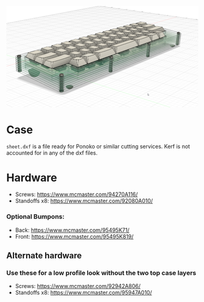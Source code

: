 ![](./side.png)

# Case

`sheet.dxf` is a file ready for Ponoko or similar cutting services. Kerf is not accounted for in any of the dxf files.

# Hardware

- Screws: https://www.mcmaster.com/94270A116/
- Standoffs x8: https://www.mcmaster.com/92080A010/

### Optional Bumpons:
- Back: https://www.mcmaster.com/95495K71/
- Front: https://www.mcmaster.com/95495K819/

## Alternate hardware
### Use these for a low profile look without the two top case layers

- Screws: https://www.mcmaster.com/92942A806/
- Standoffs x8: https://www.mcmaster.com/95947A010/